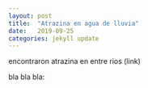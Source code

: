 ```yaml
---
layout: post
title:  "Atrazina en agua de lluvia"
date:   2019-09-25
categories: jekyll update
---
```

encontraron atrazina en entre rios (link)

bla bla bla:
